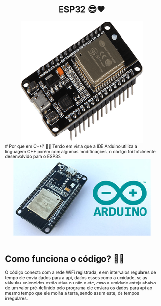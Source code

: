 <h1 style="text-align: center;">ESP32 😎❤</h1>

<div style="text-align: center;">
    <img src="esp32Img.png"  width="400" height="400"/>
</div>
# Por que em C++? 🤔👀
Tendo em vista que a IDE Arduino utiliza a linguagem C++ porém com algumas modificações, o código foi totalmente desenvolvido para o ESP32.


<div style="text-align: center;">
    <img src="espArduino.jpg"  width="450" height="250"/>
</div>

<br>

# Como funciona o código? 📐🤨
O código conecta com a rede WiFi registrada, e em intervalos regulares de tempo ele envia dados para a api, dados esses como a umidade, se as válvulas solenoides estão ativa ou não e etc, caso a umidade esteja abaixo de um valor pré-definido pelo programa ele enviara os dados para api ao mesmo tempo que ele molha a terra, sendo assim este, de tempos irregulares.
